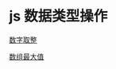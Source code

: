 # js 数据类型操作

[数字取整](https://www.html.cn/archives/8488)

[数组最大值](https://www.cnblogs.com/zhouyangla/p/8482010.html)

